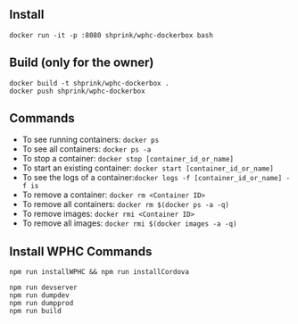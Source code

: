## Install

```
docker run -it -p :8080 shprink/wphc-dockerbox bash
```

## Build (only for the owner)

```
docker build -t shprink/wphc-dockerbox .
docker push shprink/wphc-dockerbox
```

## Commands

* To see running containers: ```docker ps```
* To see all containers: ```docker ps -a```
* To stop a container: ```docker stop [container_id_or_name]```
* To start an existing container: ```docker start [container_id_or_name]```
* To see the logs of a container:```docker logs -f [container_id_or_name] -f is```
* To remove a container: ```docker rm <Container ID>```
* To remove all containers: ```docker rm $(docker ps -a -q)```
* To remove images: ```docker rmi <Container ID>```
* To remove all images: ```docker rmi $(docker images -a -q)```

## Install WPHC Commands

```
npm run installWPHC && npm run installCordova

npm run devserver
npm run dumpdev
npm run dumpprod
npm run build
```
